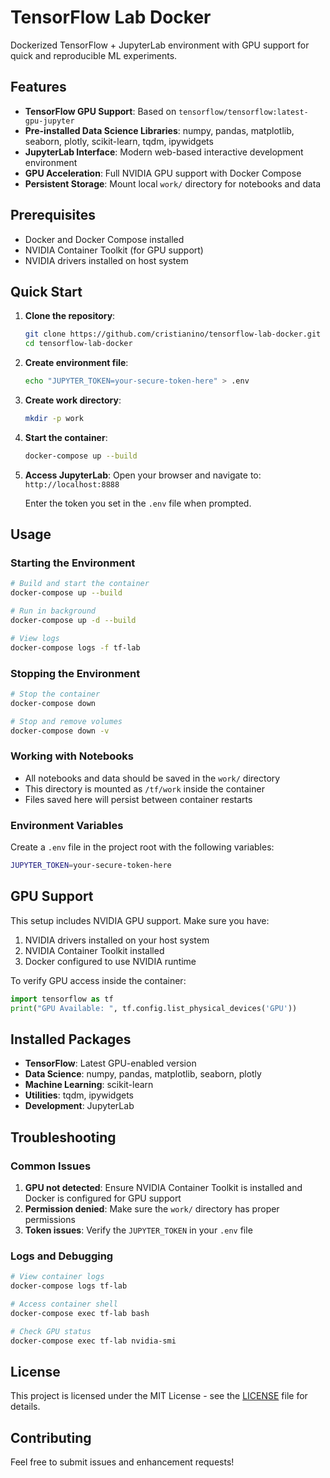 # TensorFlow Lab Docker

Dockerized TensorFlow + JupyterLab environment with GPU support for quick and reproducible ML experiments.

## Features

- **TensorFlow GPU Support**: Based on `tensorflow/tensorflow:latest-gpu-jupyter`
- **Pre-installed Data Science Libraries**: numpy, pandas, matplotlib, seaborn, plotly, scikit-learn, tqdm, ipywidgets
- **JupyterLab Interface**: Modern web-based interactive development environment
- **GPU Acceleration**: Full NVIDIA GPU support with Docker Compose
- **Persistent Storage**: Mount local `work/` directory for notebooks and data

## Prerequisites

- Docker and Docker Compose installed
- NVIDIA Container Toolkit (for GPU support)
- NVIDIA drivers installed on host system

## Quick Start

1. **Clone the repository**:
   ```bash
   git clone https://github.com/cristianino/tensorflow-lab-docker.git
   cd tensorflow-lab-docker
   ```

2. **Create environment file**:
   ```bash
   echo "JUPYTER_TOKEN=your-secure-token-here" > .env
   ```

3. **Create work directory**:
   ```bash
   mkdir -p work
   ```

4. **Start the container**:
   ```bash
   docker-compose up --build
   ```

5. **Access JupyterLab**:
   Open your browser and navigate to: `http://localhost:8888`
   
   Enter the token you set in the `.env` file when prompted.

## Usage

### Starting the Environment
```bash
# Build and start the container
docker-compose up --build

# Run in background
docker-compose up -d --build

# View logs
docker-compose logs -f tf-lab
```

### Stopping the Environment
```bash
# Stop the container
docker-compose down

# Stop and remove volumes
docker-compose down -v
```

### Working with Notebooks

- All notebooks and data should be saved in the `work/` directory
- This directory is mounted as `/tf/work` inside the container
- Files saved here will persist between container restarts

### Environment Variables

Create a `.env` file in the project root with the following variables:

```bash
JUPYTER_TOKEN=your-secure-token-here
```

## GPU Support

This setup includes NVIDIA GPU support. Make sure you have:

1. NVIDIA drivers installed on your host system
2. NVIDIA Container Toolkit installed
3. Docker configured to use NVIDIA runtime

To verify GPU access inside the container:
```python
import tensorflow as tf
print("GPU Available: ", tf.config.list_physical_devices('GPU'))
```

## Installed Packages

- **TensorFlow**: Latest GPU-enabled version
- **Data Science**: numpy, pandas, matplotlib, seaborn, plotly
- **Machine Learning**: scikit-learn
- **Utilities**: tqdm, ipywidgets
- **Development**: JupyterLab

## Troubleshooting

### Common Issues

1. **GPU not detected**: Ensure NVIDIA Container Toolkit is installed and Docker is configured for GPU support
2. **Permission denied**: Make sure the `work/` directory has proper permissions
3. **Token issues**: Verify the `JUPYTER_TOKEN` in your `.env` file

### Logs and Debugging
```bash
# View container logs
docker-compose logs tf-lab

# Access container shell
docker-compose exec tf-lab bash

# Check GPU status
docker-compose exec tf-lab nvidia-smi
```

## License

This project is licensed under the MIT License - see the [LICENSE](LICENSE) file for details.

## Contributing

Feel free to submit issues and enhancement requests!
